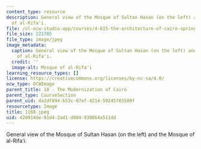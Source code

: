 ```yaml
---
content_type: resource
description: General view of the Mosque of Sultan Hasan (on the left) and the Mosque
  of al-Rifa'i.
file: /ol-ocw-studio-app/courses/4-615-the-architecture-of-cairo-spring-2002/420914de91d42ad1d004930864a511dd_1168.jpeg
file_size: 221785
file_type: image/jpeg
image_metadata:
  caption: General view of the Mosque of Sultan Hasan (on the left) and the Mosque
    of al-Rifa'i.
  credit: ''
  image-alt: Mosque of al-Rifa'i
learning_resource_types: []
license: https://creativecommons.org/licenses/by-nc-sa/4.0/
ocw_type: OCWImage
parent_title: 18 - The Modernization of Cairo
parent_type: CourseSection
parent_uid: da2df894-b53c-07ef-4214-59245f03509f
resourcetype: Image
title: 1168.jpeg
uid: 420914de-91d4-2ad1-d004-930864a511dd
---
```

General view of the Mosque of Sultan Hasan (on the left) and the Mosque of al-Rifa'i.